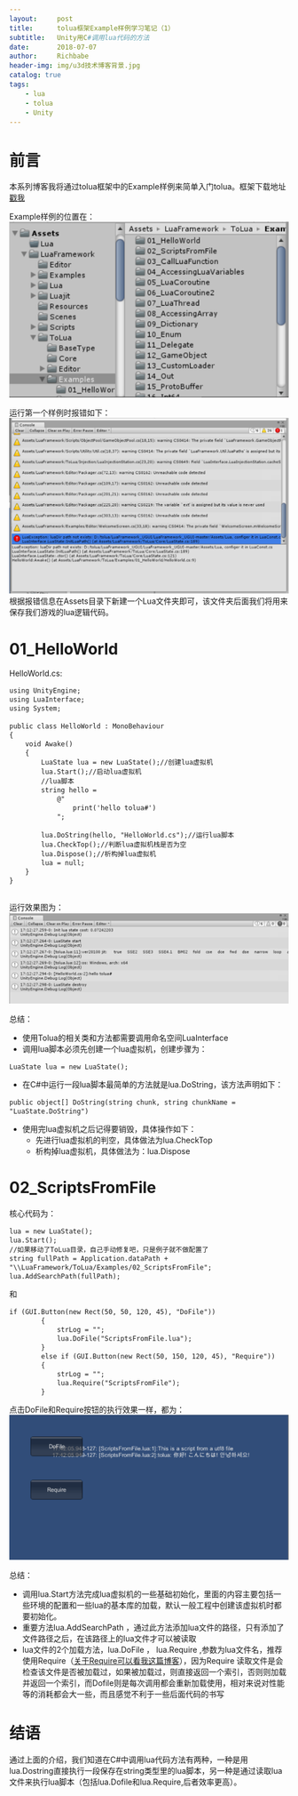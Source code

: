 ```yaml
---
layout:     post
title:      tolua框架Example样例学习笔记（1）
subtitle:   Unity用C#调用lua代码的方法
date:       2018-07-07
author:     Richbabe
header-img: img/u3d技术博客背景.jpg
catalog: true
tags:
    - lua
    - tolua
    - Unity
---
```

# 前言
本系列博客我将通过tolua框架中的Example样例来简单入门tolua。框架下载地址[戳我](https://github.com/jarjin/LuaFramework_UGUI)

Example样例的位置在：
![image](https://github.com/Richbabe/Richbabe.github.io/blob/master/img/tolua/Example/toLuaExample%E7%9B%AE%E5%BD%95.png?raw=true)

运行第一个样例时报错如下：
![image](https://github.com/Richbabe/Richbabe.github.io/blob/master/img/tolua/Example/%E6%B2%A1%E6%9C%89Lua%E6%96%87%E4%BB%B6%E5%A4%B9%E6%8A%A5%E9%94%99.png?raw=true)
根据报错信息在Assets目录下新建一个Lua文件夹即可，该文件夹后面我们将用来保存我们游戏的lua逻辑代码。

# 01_HelloWorld
HelloWorld.cs:

```
using UnityEngine;
using LuaInterface;
using System;

public class HelloWorld : MonoBehaviour
{
    void Awake()
    {
        LuaState lua = new LuaState();//创建lua虚拟机
        lua.Start();//启动lua虚拟机
        //lua脚本
        string hello =
            @"                
                print('hello tolua#')                                  
            ";
        
        lua.DoString(hello, "HelloWorld.cs");//运行lua脚本
        lua.CheckTop();//判断lua虚拟机栈是否为空
        lua.Dispose();//析构掉lua虚拟机
        lua = null;
    }
}


```
运行效果图为：
![image](https://github.com/Richbabe/Richbabe.github.io/blob/master/img/tolua/Example/01.png?raw=true)

总结：
* 使用Tolua的相关类和方法都需要调用命名空间LuaInterface
* 调用lua脚本必须先创建一个lua虚拟机，创建步骤为：

```
LuaState lua = new LuaState();
```
* 在C#中运行一段lua脚本最简单的方法就是lua.DoString，该方法声明如下：

```
public object[] DoString(string chunk, string chunkName = "LuaState.DoString")
```
* 使用完lua虚拟机之后记得要销毁，具体操作如下：
    * 先进行lua虚拟机的判空，具体做法为lua.CheckTop 
    * 析构掉lua虚拟机，具体做法为：lua.Dispose

# 02_ScriptsFromFile
核心代码为：
```
lua = new LuaState();                
lua.Start();        
//如果移动了ToLua目录，自己手动修复吧，只是例子就不做配置了
string fullPath = Application.dataPath + "\\LuaFramework/ToLua/Examples/02_ScriptsFromFile";
lua.AddSearchPath(fullPath);
```
和

```
if (GUI.Button(new Rect(50, 50, 120, 45), "DoFile"))
        {
            strLog = "";
            lua.DoFile("ScriptsFromFile.lua");                        
        }
        else if (GUI.Button(new Rect(50, 150, 120, 45), "Require"))
        {
            strLog = "";            
            lua.Require("ScriptsFromFile");            
        }

```
点击DoFile和Require按钮的执行效果一样，都为：
![image](https://github.com/Richbabe/Richbabe.github.io/blob/master/img/tolua/Example/02.png?raw=true)

总结：
* 调用lua.Start方法完成lua虚拟机的一些基础初始化，里面的内容主要包括一些环境的配置和一些lua的基本库的加载，默认一般工程中创建该虚拟机时都要初始化。
* 重要方法lua.AddSearchPath ，通过此方法添加lua文件的路径，只有添加了文件路径之后，在该路径上的lua文件才可以被读取
* lua文件的2个加载方法，lua.DoFile ， lua.Require  ,参数为lua文件名，推荐使用Require（[关于Require可以看我这篇博客](http://richbabe.top/2018/07/05/Lua-%E5%AD%A6%E4%B9%A0%E7%AC%94%E8%AE%B0-%E4%BA%8C/)），因为Require 读取文件是会检查该文件是否被加载过，如果被加载过，则直接返回一个索引，否则则加载并返回一个索引，而Dofile则是每次调用都会重新加载使用，相对来说对性能等的消耗都会大一些，而且感觉不利于一些后面代码的书写

# 结语
通过上面的介绍，我们知道在C#中调用lua代码方法有两种，一种是用lua.Dostring直接执行一段保存在string类型里的lua脚本，另一种是通过读取lua文件来执行lua脚本（包括lua.Dofile和lua.Require,后者效率更高）。

